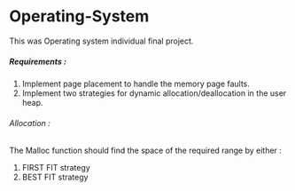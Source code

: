 # Operating-System

This was Operating system individual final project. 

##### Requirements : 
1. Implement page placement to handle the memory page faults.
2. Implement two strategies for dynamic allocation/deallocation in the user heap. 

###### Allocation :
The Malloc function should find the space of the required range by either : 
1) FIRST FIT strategy
2) BEST FIT strategy

